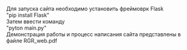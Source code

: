 Для запуска сайта необходимо установить фреймоврк Flask  
"pip install Flask"  
Затем ввести команду  
"pyton main.py"  
Демонстрация работы и процесс написания сайта представлены в файле RGR_web.pdf

